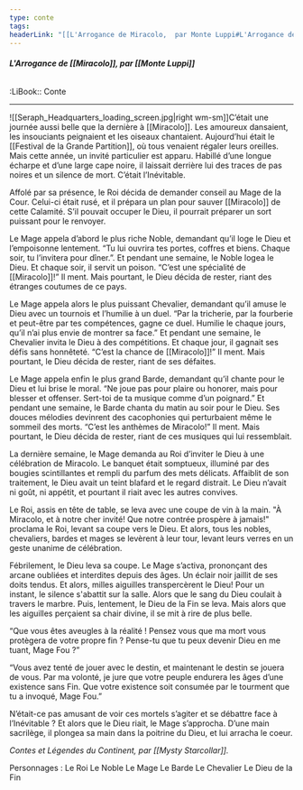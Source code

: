 ```yaml
---
type: conte
tags:
headerLink: "[[L'Arrogance de Miracolo,  par Monte Luppi#L'Arrogance de Miracolo,  par Monte Luppi]]"
---
```


###### __L'Arrogance de [[Miracolo]],  par [[Monte Luppi]]__
<span class="sub2">:LiBook:: Conte</span>
___


![[Seraph_Headquarters_loading_screen.jpg|right wm-sm]]C’était une journée aussi belle que la dernière à [[Miracolo]]. Les amoureux dansaient, les insouciants peignaient et les oiseaux chantaient. Aujourd’hui était le [[Festival de la Grande Partition]], où tous venaient régaler leurs oreilles. Mais cette année, un invité particulier est apparu. Habillé d’une longue écharpe et d’une large cape noire, il laissait derrière lui des traces de pas noires et un silence de mort. C’était l’Inévitable. 

Affolé par sa présence, le Roi décida de demander conseil au Mage de la Cour. Celui-ci était rusé, et il prépara un plan pour sauver [[Miracolo]] de cette Calamité. S’il pouvait occuper le Dieu, il pourrait préparer un sort puissant pour le renvoyer.

Le Mage appela d’abord le plus riche Noble, demandant qu’il loge le Dieu et l’empoisonne lentement. “Tu lui ouvrira tes portes, coffres et biens. Chaque soir, tu l’invitera pour dîner.”. Et pendant une semaine, le Noble logea le Dieu. Et chaque soir, il servit un poison. “C’est une spécialité de [[Miracolo]]!” Il ment. Mais pourtant, le Dieu décida de rester, riant des étranges coutumes de ce pays. 

Le Mage appela alors le plus puissant Chevalier, demandant qu’il amuse le Dieu avec un tournois et l’humilie à un duel. “Par la tricherie, par la fourberie et peut-être par tes compétences, gagne ce duel. Humilie le chaque jours, qu’il n’ai plus envie de montrer sa face.” Et pendant une semaine, le Chevalier invita le Dieu à des compétitions. Et chaque jour, il gagnait ses défis sans honnêteté. “C’est la chance de [[Miracolo]]!” Il ment. Mais pourtant, le Dieu décida de rester, riant de ses défaites.

Le Mage appela enfin le plus grand Barde, demandant qu’il chante pour le Dieu et lui brise le moral. “Ne joue pas pour plaire ou honorer, mais pour blesser et offenser. Sert-toi de ta musique comme d’un poignard.” Et pendant une semaine, le Barde chanta du matin au soir pour le Dieu. Ses douces mélodies devinrent des cacophonies qui perturbaient même le sommeil des morts. “C’est les anthèmes de Miracolo!” Il ment. Mais pourtant, le Dieu décida de rester, riant de ces musiques qui lui ressemblait.

La dernière semaine, le Mage demanda au Roi d’inviter le Dieu à une célébration de Miracolo. Le banquet était somptueux, illuminé par des bougies scintillantes et rempli du parfum des mets délicats. Affaiblit de son traitement, le Dieu avait un teint blafard et le regard distrait. Le Dieu n’avait ni goût, ni appétit, et pourtant il riait avec les autres convives. 

Le Roi, assis en tête de table, se leva avec une coupe de vin à la main.
"À Miracolo, et à notre cher invité! Que notre contrée prospère à jamais!" proclama le Roi, levant sa coupe vers le Dieu. Et alors, tous les nobles, chevaliers, bardes et mages se levèrent à leur tour, levant leurs verres en un geste unanime de célébration.

Fébrilement, le Dieu leva sa coupe. Le Mage s’activa, prononçant des arcane oubliées et interdites depuis des âges. Un éclair noir jaillit de ses doits tendus. Et alors, milles aiguilles transpercèrent le Dieu! 
Pour un instant, le silence s'abattit sur la salle. Alors que le sang du Dieu coulait à travers le marbre. Puis, lentement, le Dieu de la Fin se leva. Mais alors que les aiguilles perçaient sa chair divine, il se mit à rire de plus belle. 

“Que vous êtes aveugles à la réalité ! Pensez vous que ma mort vous protègera de votre propre fin ? Pense-tu que tu peux devenir Dieu en me tuant, Mage Fou ?”

“Vous avez tenté de jouer avec le destin, et maintenant le destin se jouera de vous. Par ma volonté, je jure que votre peuple endurera les âges d’une existence sans Fin. Que votre existence soit consumée par le tourment que tu a invoqué, Mage Fou.”

N’était-ce pas amusant de voir ces mortels s’agiter et se débattre face à l’Inévitable ? 
Et alors que le Dieu riait, le Mage s’approcha. D’une main sacrilège, il plongea sa main dans la poitrine du Dieu, et lui arracha le coeur.

*Contes et Légendes du Continent, par [[Mysty Starcollar]].*

Personnages : 
Le Roi
Le Noble
Le Mage
Le Barde
Le Chevalier
Le Dieu de la Fin